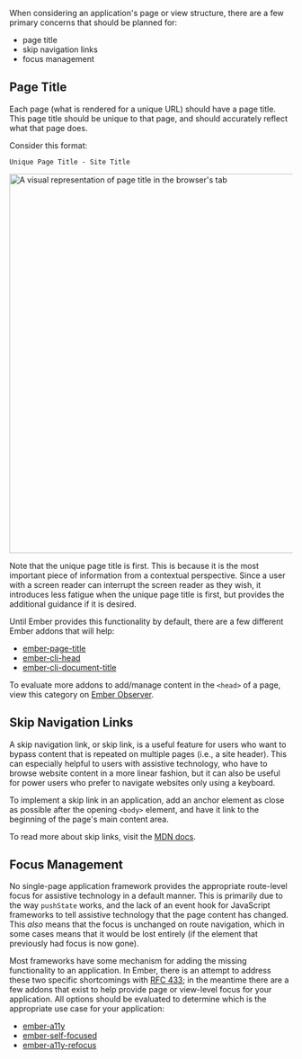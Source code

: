 When considering an application's page or view structure, there are a few primary concerns that should be planned for:

- page title
- skip navigation links
- focus management


## Page Title

Each page (what is rendered for a unique URL) should have a page title. This page title should be unique to that page, and should accurately reflect what that page does.

Consider this format:

`Unique Page Title - Site Title`

<img width="675px" title="Page Title Example" alt="A visual representation of page title in the browser's tab" src="/images/accessibility/page-template-considerations/page-title.png"/>

Note that the unique page title is first. This is because it is the most important piece of information from a contextual perspective. Since a user with a screen reader can interrupt the screen reader as they wish, it introduces less fatigue when the unique page title is first, but provides the additional guidance if it is desired.

Until Ember provides this functionality by default, there are a few different Ember addons that will help:

- [ember-page-title](https://github.com/adopted-ember-addons/ember-page-title)
- [ember-cli-head](https://github.com/ronco/ember-cli-head)
- [ember-cli-document-title](https://github.com/kimroen/ember-cli-document-title)

To evaluate more addons to add/manage content in the `<head>` of a page, view this category on [Ember Observer](https://emberobserver.com/categories/header-content).


## Skip Navigation Links

A skip navigation link, or skip link, is a useful feature for users who want to bypass content that is repeated on multiple pages (i.e., a site header). This can especially helpful to users with assistive technology, who have to browse website content in a more linear fashion, but it can also be useful for power users who prefer to navigate websites only using a keyboard. 

To implement a skip link in an application, add an anchor element as close as possible after the opening `<body>` element, and have it link to the beginning of the page's main content area. 

To read more about skip links, visit the [MDN docs](https://developer.mozilla.org/en-US/docs/Learn/Accessibility/HTML#Skip_links).


## Focus Management

No single-page application framework provides the appropriate route-level focus for assistive technology in a default manner. This is primarily due to the way `pushState` works, and the lack of an event hook for JavaScript frameworks to tell assistive technology that the page content has changed. This _also_ means that the focus is unchanged on route navigation, which in some cases means that it would be lost entirely (if the element that previously had focus is now gone). 

Most frameworks have some mechanism for adding the missing functionality to an application. In Ember, there is an attempt to address these two specific shortcomings with [RFC 433](https://github.com/emberjs/rfcs/pull/433); in the meantime there are a few addons that exist to help provide page or view-level focus for your application. All options should be evaluated to determine which is the appropriate use case for your application:

- [ember-a11y](https://github.com/ember-a11y/ember-a11y) 
- [ember-self-focused](https://github.com/linkedin/self-focused/tree/master/packages/ember-self-focused) 
- [ember-a11y-refocus](https://github.com/MelSumner/ember-a11y-refocus)
